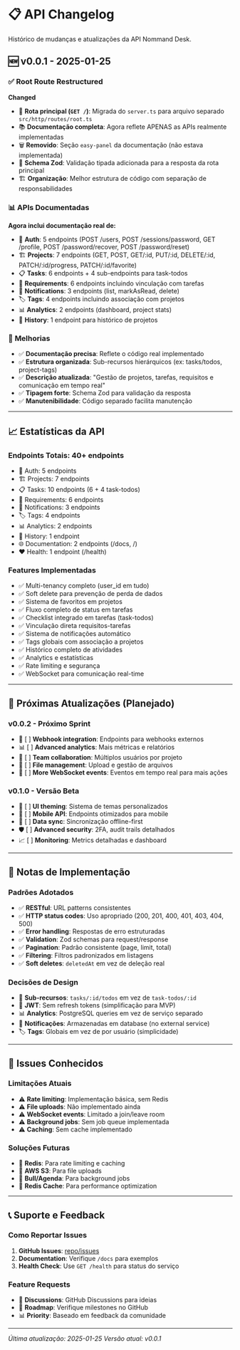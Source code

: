 # 📋 API Changelog

Histórico de mudanças e atualizações da API Nommand Desk.

## 🆕 v0.0.1 - 2025-01-25

### ✅ **Root Route Restructured** 

**Changed**
- 🔄 **Rota principal (`GET /`)**: Migrada do `server.ts` para arquivo separado `src/http/routes/root.ts`
- 📚 **Documentação completa**: Agora reflete APENAS as APIs realmente implementadas
- 🗑️ **Removido**: Seção `easy-panel` da documentação (não estava implementada)
- 📝 **Schema Zod**: Validação tipada adicionada para a resposta da rota principal
- 🏗️ **Organização**: Melhor estrutura de código com separação de responsabilidades

### 📊 **APIs Documentadas**

**Agora inclui documentação real de:**
- 🔐 **Auth**: 5 endpoints (POST /users, POST /sessions/password, GET /profile, POST /password/recover, POST /password/reset)
- 🏗️ **Projects**: 7 endpoints (GET, POST, GET/:id, PUT/:id, DELETE/:id, PATCH/:id/progress, PATCH/:id/favorite)
- 📋 **Tasks**: 6 endpoints + 4 sub-endpoints para task-todos
- 📝 **Requirements**: 6 endpoints incluindo vinculação com tarefas
- 🔔 **Notifications**: 3 endpoints (list, markAsRead, delete)
- 🏷️ **Tags**: 4 endpoints incluindo associação com projetos
- 📊 **Analytics**: 2 endpoints (dashboard, project stats)
- 📜 **History**: 1 endpoint para histórico de projetos

### 🎯 **Melhorias**

- ✅ **Documentação precisa**: Reflete o código real implementado
- ✅ **Estrutura organizada**: Sub-recursos hierárquicos (ex: tasks/todos, project-tags)
- ✅ **Descrição atualizada**: "Gestão de projetos, tarefas, requisitos e comunicação em tempo real"
- ✅ **Tipagem forte**: Schema Zod para validação da resposta
- ✅ **Manutenibilidade**: Código separado facilita manutenção

---

## 📈 **Estatísticas da API**

### **Endpoints Totais**: 40+ endpoints
- 🔐 Auth: 5 endpoints
- 🏗️ Projects: 7 endpoints  
- 📋 Tasks: 10 endpoints (6 + 4 task-todos)
- 📝 Requirements: 6 endpoints
- 🔔 Notifications: 3 endpoints
- 🏷️ Tags: 4 endpoints
- 📊 Analytics: 2 endpoints
- 📜 History: 1 endpoint
- 🌐 Documentation: 2 endpoints (/docs, /)
- ❤️ Health: 1 endpoint (/health)

### **Features Implementadas**
- ✅ Multi-tenancy completo (user_id em tudo)
- ✅ Soft delete para prevenção de perda de dados
- ✅ Sistema de favoritos em projetos
- ✅ Fluxo completo de status em tarefas
- ✅ Checklist integrado em tarefas (task-todos)
- ✅ Vinculação direta requisitos-tarefas
- ✅ Sistema de notificações automático
- ✅ Tags globais com associação a projetos
- ✅ Histórico completo de atividades
- ✅ Analytics e estatísticas
- ✅ Rate limiting e segurança
- ✅ WebSocket para comunicação real-time

---

## 🔄 **Próximas Atualizações (Planejado)**

### v0.0.2 - Próximo Sprint
- 🔄 [ ] **Webhook integration**: Endpoints para webhooks externos
- 📊 [ ] **Advanced analytics**: Mais métricas e relatórios
- 👥 [ ] **Team collaboration**: Múltiplos usuários por projeto
- 📁 [ ] **File management**: Upload e gestão de arquivos
- 🔌 [ ] **More WebSocket events**: Eventos em tempo real para mais ações

### v0.1.0 - Versão Beta
- 🎨 [ ] **UI theming**: Sistema de temas personalizados
- 📱 [ ] **Mobile API**: Endpoints otimizados para mobile
- 🔄 [ ] **Data sync**: Sincronização offline-first
- 🛡️ [ ] **Advanced security**: 2FA, audit trails detalhados
- 📈 [ ] **Monitoring**: Metrics detalhadas e dashboard

---

## 📝 **Notas de Implementação**

### **Padrões Adotados**
- ✅ **RESTful**: URL patterns consistentes
- ✅ **HTTP status codes**: Uso apropriado (200, 201, 400, 401, 403, 404, 500)
- ✅ **Error handling**: Respostas de erro estruturadas
- ✅ **Validation**: Zod schemas para request/response
- ✅ **Pagination**: Padrão consistente (page, limit, total)
- ✅ **Filtering**: Filtros padronizados em listagens
- ✅ **Soft deletes**: `deletedAt` em vez de deleção real

### **Decisões de Design**
- 🎯 **Sub-recursos**: `tasks/:id/todos` em vez de `task-todos/:id`
- 🔐 **JWT**: Sem refresh tokens (simplificação para MVP)
- 📊 **Analytics**: PostgreSQL queries em vez de serviço separado
- 🔔 **Notificações**: Armazenadas em database (no external service)
- 🏷️ **Tags**: Globais em vez de por usuário (simplicidade)

---

## 🐛 **Issues Conhecidos**

### **Limitações Atuais**
- ⚠️ **Rate limiting**: Implementação básica, sem Redis
- ⚠️ **File uploads**: Não implementado ainda
- ⚠️ **WebSocket events**: Limitado a join/leave room
- ⚠️ **Background jobs**: Sem job queue implementada
- ⚠️ **Caching**: Sem cache implementado

### **Soluções Futuras**
- 🔄 **Redis**: Para rate limiting e caching
- 📁 **AWS S3**: Para file uploads
- 🔄 **Bull/Agenda**: Para background jobs
- 🔄 **Redis Cache**: Para performance optimization

---

## 📞 **Suporte e Feedback**

### **Como Reportar Issues**
1. **GitHub Issues**: [repo/issues](https://github.com/your-repo/issues)
2. **Documentation**: Verifique `/docs` para exemplos
3. **Health Check**: Use `GET /health` para status do serviço

### **Feature Requests**
- 📝 **Discussions**: GitHub Discussions para ideias
- 🔄 **Roadmap**: Verifique milestones no GitHub
- 📊 **Priority**: Baseado em feedback da comunidade

---

*Última atualização: 2025-01-25*
*Versão atual: v0.0.1*